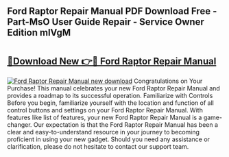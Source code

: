 ## Ford Raptor Repair Manual PDF Download Free - Part-MsO User Guide Repair - Service Owner Edition mlVgM

# <h2><a href="http://bc93184.oget.top/?id=Ford+Raptor+Repair+Manual">🔗Download New 👉🔴 Ford Raptor Repair Manual</a></h2>

[![Ford Raptor Repair Manual new download](https://i.imgur.com/5g1atiW.png)](http://bc93184.oget.top/?id=Ford+Raptor+Repair+Manual)
Congratulations on Your Purchase! This manual celebrates your new Ford Raptor Repair Manual and provides a roadmap to its successful operation. Familiarize with Controls Before you begin, familiarize yourself with the location and function of all control buttons and settings on your Ford Raptor Repair Manual. With features like list of features, your new Ford Raptor Repair Manual is a game-changer. Our expectation is that the Ford Raptor Repair Manual has been a clear and easy-to-understand resource in your journey to becoming proficient in using your new gadget. Should you need any assistance or clarification, please do not hesitate to contact our support team.
